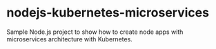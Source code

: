 # nodejs-kubernetes-microservices
Sample Node.js project to show how to create node apps with microservices architecture with Kubernetes.

